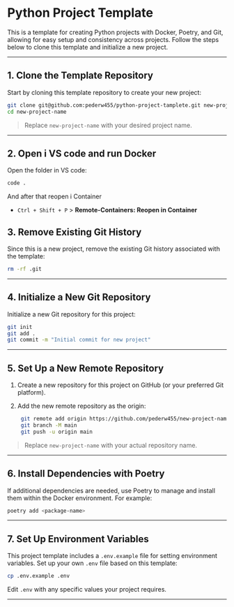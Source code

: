 
# Python Project Template

This is a template for creating Python projects with Docker, Poetry, and Git, allowing for easy setup and consistency across projects. Follow the steps below to clone this template and initialize a new project.

---

## 1. Clone the Template Repository

Start by cloning this template repository to create your new project:

```bash
git clone git@github.com:pederw455/python-project-tamplete.git new-project-name
cd new-project-name
```

> Replace `new-project-name` with your desired project name.

---

## 2. Open i VS code and run Docker
Open the folder in VS code:
```bash
code .
```
And after that reopen i Container

   - `Ctrl + Shift + P` > **Remote-Containers: Reopen in Container**


## 3. Remove Existing Git History

Since this is a new project, remove the existing Git history associated with the template:

```bash
rm -rf .git
```

---

## 4. Initialize a New Git Repository

Initialize a new Git repository for this project:

```bash
git init
git add .
git commit -m "Initial commit for new project"
```

---

## 5. Set Up a New Remote Repository

1. Create a new repository for this project on GitHub (or your preferred Git platform).
2. Add the new remote repository as the origin:

   ```bash
    git remote add origin https://github.com/pederw455/new-project-name.git
    git branch -M main
    git push -u origin main
   ```

> Replace `new-project-name` with your actual repository name.

---


## 6. Install Dependencies with Poetry

If additional dependencies are needed, use Poetry to manage and install them within the Docker environment. For example:

```bash
poetry add <package-name>
```

---

## 7. Set Up Environment Variables

This project template includes a `.env.example` file for setting environment variables. Set up your own `.env` file based on this template:

```bash
cp .env.example .env
```

Edit `.env` with any specific values your project requires.

---

